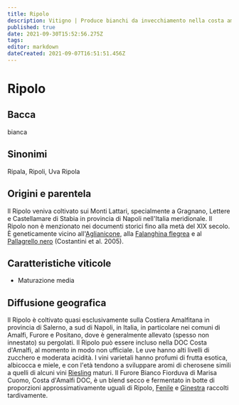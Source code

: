 ```yaml
---
title: Ripolo
description: Vitigno | Produce bianchi da invecchiamento nella costa amalfitana
published: true
date: 2021-09-30T15:52:56.275Z
tags: 
editor: markdown
dateCreated: 2021-09-07T16:51:51.456Z
---
```


# Ripolo

## Bacca
bianca

## Sinonimi

Ripala, Ripoli, Uva Ripola

## Origini e parentela

Il Ripolo veniva coltivato sui Monti Lattari, specialmente a Gragnano, Lettere e Castellamare di Stabia in provincia di Napoli nell'Italia meridionale. Il Ripolo non è menzionato nei documenti storici fino alla metà del XIX secolo. È geneticamente vicino all'[Aglianicone](/vitigni/Italia/aglianicone), alla [Falanghina flegrea](/vitigni/Italia/falanghina-flegrea) e al [Pallagrello nero](/vitigni/Italia/pallagrello-nero) (Costantini et al. 2005).

## Caratteristiche viticole

- Maturazione media

## Diffusione geografica

Il Ripolo è coltivato quasi esclusivamente sulla Costiera Amalfitana in provincia di Salerno, a sud di Napoli, in Italia, in particolare nei comuni di Amalfi, Furore e Positano, dove è generalmente allevato (spesso non innestato) su pergolati. Il Ripolo può essere incluso nella DOC Costa d'Amalfi, al momento in modo non ufficiale. Le uve hanno alti livelli di zucchero e moderata acidità. I vini varietali hanno profumi di frutta esotica, albicocca e miele, e con l'età tendono a sviluppare aromi di cherosene simili a quelli di alcuni vini [Riesling](/vitigni/Germania/riesling) maturi. Il Furore Bianco Fiorduva di Marisa Cuomo, Costa d'Amalfi DOC, è un blend secco e fermentato in botte di proporzioni approssimativamente uguali di Ripolo, [Fenile](/vitigni/Italia/fenile) e [Ginestra](/vitigni/Italia/ginestra) raccolti tardivamente.
